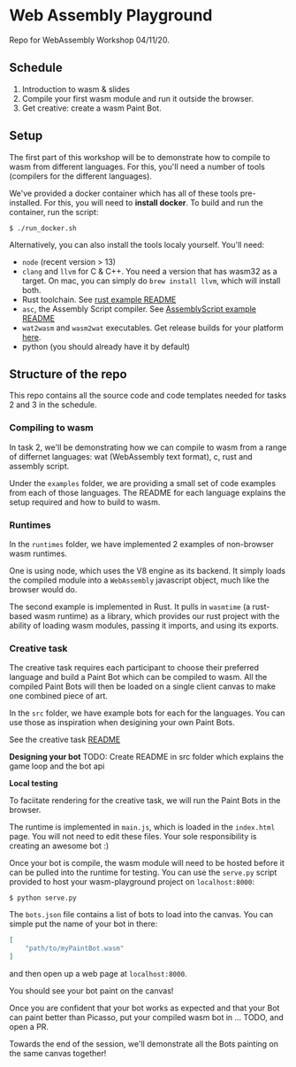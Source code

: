 # Web Assembly Playground

Repo for WebAssembly Workshop 04/11/20.


## Schedule

1. Introduction to wasm & slides
2. Compile your first wasm module and run it outside the browser.
3. Get creative: create a wasm Paint Bot.

## Setup

The first part of this workshop will be to demonstrate how to compile to wasm from different languages. For this, you'll need a number of tools (compilers for the different languages).

We've provided a docker container which has all of these tools pre-installed. For this, you will need to **install docker**. To build and run the container, run the script:
```
$ ./run_docker.sh
```

Alternatively, you can also install the tools localy yourself. You'll need:
* `node` (recent version > 13)
* `clang` and `llvm` for C & C++. You need a version that has wasm32 as a target. On mac, you can simply do `brew install llvm`, which will install both.
* Rust toolchain. See [rust example README](examples/rust/README.md)
* `asc`, the Assembly Script compiler. See [AssemblyScript example README](examples/assembly_script/README.md)
* `wat2wasm` and `wasm2wat` executables. Get release builds for your platform [here](https://github.com/WebAssembly/wabt/releases).
* python (you should already have it by default)


## Structure of the repo

This repo contains all the source code and code templates needed for tasks 2 and 3 in the schedule. 

### Compiling to wasm

In task 2, we'll be demonstrating how we can compile to wasm from a range of differnet languages: wat (WebAssembly text format), c, rust and assembly script. 

Under the `examples` folder, we are providing a small set of code examples from each of those languages. The README for each language explains the setup required and how to build to wasm.

### Runtimes

In the `runtimes` folder, we have implemented 2 examples of non-browser wasm runtimes.

One is using node, which uses the V8 engine as its backend. It simply loads the compiled module into a `WebAssembly` javascript object, much like the browser would do.

The second example is implemented in Rust. It pulls in `wasmtime` (a rust-based wasm runtime) as a library, which provides our rust project with the ability of loading wasm modules, passing it imports, and using its exports.

### Creative task

The creative task requires each participant to choose their preferred language and build a Paint Bot which can be compiled to wasm. All the compiled Paint Bots will then be loaded on a single client canvas to make one combined piece of art.

In the `src` folder, we have example bots for each for the languages. You can use those as inspiration when desigining your own Paint Bots.

See the creative task [README](./src/README.md)

**Designing your bot**
TODO: Create README in src folder which explains the game loop and the bot api 

**Local testing**

To faciitate rendering for the creative task, we will run the Paint Bots in the browser.

The runtime is implemented in `main.js`, which is loaded in the `index.html` page. You will not need to edit these files. Your sole responsibility is creating an awesome bot :) 

Once your bot is compile, the wasm module will need to be hosted before it can be pulled into the runtime for testing. You can use the `serve.py` script provided to host your wasm-playground project on `localhost:8000`:

```
$ python serve.py
```

The `bots.json` file contains a list of bots to load into the canvas. You can simple put the name of your bot in there:

```json
[
    "path/to/myPaintBot.wasm"
]
```

and then open up a web page at `localhost:8000`.

You should see your bot paint on the canvas! 

Once you are confident that your bot works as expected and that your Bot can paint better than Picasso, put your compiled wasm bot in ... TODO, and open a PR.

Towards the end of the session, we'll demonstrate all the Bots painting on the same canvas together!